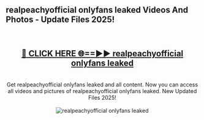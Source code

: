 <h2>realpeachyofficial onlyfans leaked Videos And Photos - Update Files 2025!</h2>
<br>
<div align="center">
<h2><a href="https://top-ai-tools.click/QrbHav" rel="nofollow">🔴 CLICK HERE 🌐==►► realpeachyofficial onlyfans leaked</a></h2>
<br>
Get realpeachyofficial onlyfans leaked and all content. Now you can access all videos and pictures of realpeachyofficial onlyfans leaked. New Updated Files 2025!
<br>
<br>
<a href="https://top-ai-tools.click/QrbHav" rel="nofollow" data-target="animated-image.originalLink"><img src="https://i.ibb.co.com/WyWwxjT/player-gif2.gif" alt="realpeachyofficial onlyfans leaked" style="max-width: 100%; display: inline-block;" data-target="animated-image.originalImage"></a>
</div>
<br>